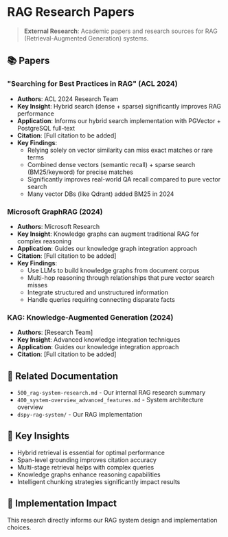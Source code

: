 <!-- CONTEXT_REFERENCE: 400_context-priority-guide.md -->
<!-- MODULE_REFERENCE: 400_system-overview.md -->

# RAG Research Papers

> **External Research**: Academic papers and research sources for RAG (Retrieval-Augmented Generation) systems.

## 📚 **Papers**

### **"Searching for Best Practices in RAG" (ACL 2024)**
- **Authors**: ACL 2024 Research Team
- **Key Insight**: Hybrid search (dense + sparse) significantly improves RAG performance
- **Application**: Informs our hybrid search implementation with PGVector + PostgreSQL full-text
- **Citation**: [Full citation to be added]
- **Key Findings**:
  - Relying solely on vector similarity can miss exact matches or rare terms
  - Combined dense vectors (semantic recall) + sparse search (BM25/keyword) for precise matches
  - Significantly improves real-world QA recall compared to pure vector search
  - Many vector DBs (like Qdrant) added BM25 in 2024

### **Microsoft GraphRAG (2024)**
- **Authors**: Microsoft Research
- **Key Insight**: Knowledge graphs can augment traditional RAG for complex reasoning
- **Application**: Guides our knowledge graph integration approach
- **Citation**: [Full citation to be added]
- **Key Findings**:
  - Use LLMs to build knowledge graphs from document corpus
  - Multi-hop reasoning through relationships that pure vector search misses
  - Integrate structured and unstructured information
  - Handle queries requiring connecting disparate facts

### **KAG: Knowledge-Augmented Generation (2024)**
- **Authors**: [Research Team]
- **Key Insight**: Advanced knowledge integration techniques
- **Application**: Guides our knowledge integration approach
- **Citation**: [Full citation to be added]

## 🔗 **Related Documentation**
- `500_rag-system-research.md` - Our internal RAG research summary
- `400_system-overview_advanced_features.md` - System architecture overview
- `dspy-rag-system/` - Our RAG implementation

## 📖 **Key Insights**
- Hybrid retrieval is essential for optimal performance
- Span-level grounding improves citation accuracy
- Multi-stage retrieval helps with complex queries
- Knowledge graphs enhance reasoning capabilities
- Intelligent chunking strategies significantly impact results

## 🎯 **Implementation Impact**
This research directly informs our RAG system design and implementation choices.
